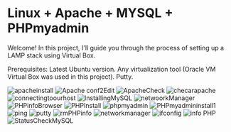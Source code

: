 # Linux + Apache + MYSQL + PHPmyadmin

Welcome! In this project, I'll guide you through the process of setting up a LAMP stack using Virtual Box.

Prerequisites:
Latest Ubuntu version.
Any virtualization tool (Oracle VM Virtual Box was used in this project).
Putty.

![apacheinstall](https://github.com/AlduVG/LAMP/assets/131760637/09234a30-243f-4421-90a1-46f7ee325653)
![Apache conf2Edit](https://github.com/AlduVG/LAMP/assets/131760637/672e3b72-7f02-4280-9bc2-67f846ec27ae)
![ApacheCheck](https://github.com/AlduVG/LAMP/assets/131760637/5ad86d2d-a376-4b12-9f94-ca5e2515fdf6)
![checarapache](https://github.com/AlduVG/LAMP/assets/131760637/4215329c-d7af-499a-a013-636d9746e668)
![connectingtoourhost](https://github.com/AlduVG/LAMP/assets/131760637/48483b35-fd87-4cd9-9bab-869f7778a926)
![InstallingMySQL](https://github.com/AlduVG/LAMP/assets/131760637/2c8c3dce-b0e8-4593-82bc-721e178fc14a)
![netwoorkManager](https://github.com/AlduVG/LAMP/assets/131760637/eaab4ba2-723f-4e37-a10e-6294ace0d246)
![PHPinfoBrowser](https://github.com/AlduVG/LAMP/assets/131760637/195a1aef-53e9-4c88-89d0-846d578d427a)
![PHPInstall](https://github.com/AlduVG/LAMP/assets/131760637/fe9f0ee0-c71c-4888-89c5-42cdfea61ff9)
![phpmyadmin](https://github.com/AlduVG/LAMP/assets/131760637/cdd5fd49-d544-4ca6-bfbf-9d073037187f)
![PHPmyadmininstall1](https://github.com/AlduVG/LAMP/assets/131760637/5e0d8d39-a1f1-4651-8f76-ba801512e49e)
![ping](https://github.com/AlduVG/LAMP/assets/131760637/4ceec0ba-97b8-42b0-9b7f-d9175bdd78b8)
![putty](https://github.com/AlduVG/LAMP/assets/131760637/a34ee77b-0820-4aec-bebd-8edbb2fed872)
![rmPHPinfo](https://github.com/AlduVG/LAMP/assets/131760637/a1381cad-83d0-43c9-8c91-8fc9451c9c10)
![networkmanager](https://github.com/AlduVG/LAMP/assets/131760637/bb927f21-bc6d-4367-8783-66c834952456)
![ifconfig](https://github.com/AlduVG/LAMP/assets/131760637/2e3cfa16-5dea-4215-a7ec-a8a0e1fe7a60)
![info PHP](https://github.com/AlduVG/LAMP/assets/131760637/6e535b1c-9360-46fa-abdd-ae2b92288c92)
![StatusCheckMySQL](https://github.com/AlduVG/LAMP/assets/131760637/aca7fddb-3d40-4c94-b472-d08f4ce5de7a)



